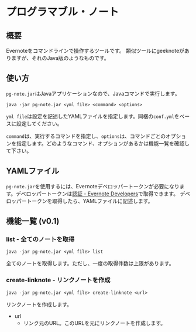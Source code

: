 プログラマブル・ノート
======================

## 概要

Evernoteをコマンドラインで操作するツールです。
類似ツールにgeeknoteがありますが、それのJava版のようなものです。

## 使い方

`pg-note.jar`はJavaアプリケーションなので、Javaコマンドで実行します。

    java -jar pg-note.jar <yml file> <command> <options>

`yml file`は設定を記述したYAMLファイルを指定します。同梱の`conf.yml`をベースに設定してください。

`command`は、実行するコマンドを指定し、`options`は、コマンドごとのオプションを指定します。どのようなコマンド、オプションがあるかは機能一覧を確認して下さい。

## YAMLファイル

`pg-note.jar`を使用するには、Evernoteデベロッパートークンが必要になります。デベロッパートークンは[認証 - Evernote Developers](https://dev.evernote.com/intl/jp/doc/articles/authentication.php#devtoken)で取得できます。
デベロッパートークンを取得したら、YAMLファイルに記述します。

## 機能一覧 (v0.1)

### list - 全てのノートを取得

    java -jar pg-note.jar <yml file> list

全てのノートを取得します。ただし、一度の取得件数は上限があります。

### create-linknote - リンクノートを作成

    java -jar pg-note.jar <yml file> create-linknote <url>

リンクノートを作成します。

* url
  * リンク元のURL。このURLを元にリンクノートを作成します。
